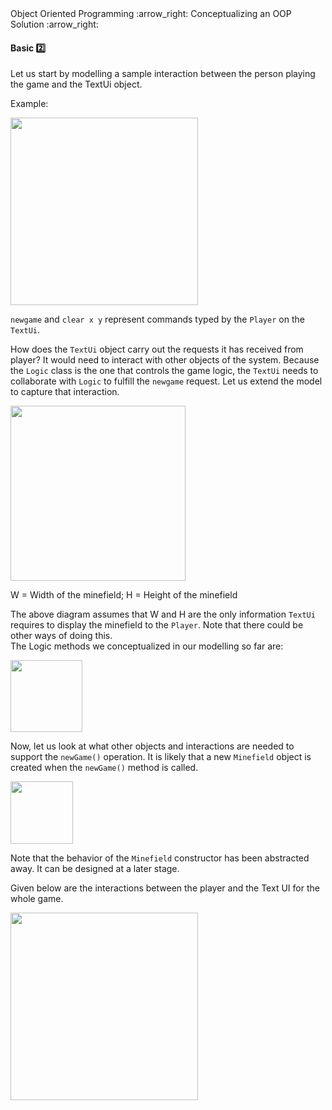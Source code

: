 <link rel="stylesheet" href="{{baseUrl}}/css/textbook.css">

<div class="website-content">

<div id="path">Object Oriented Programming :arrow_right: Conceptualizing an OOP Solution :arrow_right:</div>

<div id="title">

#### Basic :two:

</div>

<div id="body">

<dynamic-panel src="../../../uml/sequenceDiagrams/introduction/embed.md" header="UML: Sequence Diagrams: Introduction" is-open></dynamic-panel>

<p/>

Let us start by modelling a sample interaction between the person playing the game and the TextUi object.

<dynamic-panel src="../../../uml/sequenceDiagrams/basic/embed.md" header="UML: Sequence Diagrams: Basic" is-open></dynamic-panel>

<p/>

<tip-box>

Example:

<img src="{{baseUrl}}/oopDesign/conceptualizingSolution/basic/images/playerText.png" height="300" />
<p/>

`newgame` and `clear x y` represent commands typed by the `Player` on the `TextUi`.

</tip-box>

How does the `TextUi` object carry out the requests it has received from player? It would need to interact with other objects of the system. Because the `Logic` class is the one that controls the game logic, the `TextUi` needs to collaborate with `Logic` to fulfill the `newgame` request. Let us extend the model to capture that interaction.

<tip-box>

<img src="{{baseUrl}}/oopDesign/conceptualizingSolution/basic/images/playerTextLogic.png" height="280" />
<p/>

W = Width of the minefield; H =  Height of the minefield

</tip-box>

The above diagram assumes that W and H are the only information `TextUi` requires to display the minefield to the `Player`. Note that there could be other ways of doing this.  
The Logic methods we conceptualized in our modelling so far are:

<tip-box>

<img src="{{baseUrl}}/oopDesign/conceptualizingSolution/basic/images/textLogicMinefieldCell.png" height="115" />
<p/>

</tip-box>

Now, let us look at what other objects and interactions are needed to support the `newGame()` operation.  It is likely that a new `Minefield` object is created when the `newGame()` method is called.

<dynamic-panel src="../../../uml/sequenceDiagrams/objectCreation/embed.md" header="UML: Sequence Diagrams: Object Creation" is-open></dynamic-panel>

<p/>

<tip-box>

<img src="{{baseUrl}}/oopDesign/conceptualizingSolution/basic/images/logicMinefield.png" height="100" />
<p/>

</tip-box>

Note that the behavior of the `Minefield` constructor has been abstracted away. It can be designed at a later stage.

Given below are the interactions between the player and the Text UI for the whole game.

<dynamic-panel src="../../../uml/sequenceDiagrams/loops/embed.md" header="UML: Sequence Diagrams: Loops" is-open></dynamic-panel>

<p/>

<tip-box>

<img src="{{baseUrl}}/oopDesign/conceptualizingSolution/basic/images/playerTextLoop.png" height="300" />
<p/>

</tip-box>

<dynamic-panel src="../../../uml/sequenceDiagrams/minimalNotation/embed.md" header="UML: Sequence Diagrams: Minimal Notation" is-open></dynamic-panel>

<p/>

</div>

</div>
